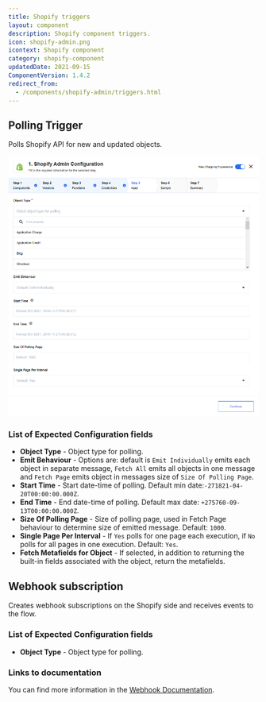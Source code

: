 ```yaml
---
title: Shopify triggers
layout: component
description: Shopify component triggers.
icon: shopify-admin.png
icontext: Shopify component
category: shopify-component
updatedDate: 2021-09-15
ComponentVersion: 1.4.2
redirect_from:
  - /components/shopify-admin/triggers.html
---
```


## Polling Trigger

Polls Shopify API for new and updated objects.

![Polling Trigger](img/get-new-and-update-objects-polling.png)

### List of Expected Configuration fields

*   **Object Type** - Object type for polling.
*   **Emit Behaviour** - Options are: default is `Emit Individually` emits each object in separate message, `Fetch All` emits all objects in one message and `Fetch Page` emits object in messages size of `Size Of Polling Page`.
*   **Start Time** - Start date-time of polling. Default min date:`-271821-04-20T00:00:00.000Z`.
*   **End Time** - End date-time of polling. Default max date: `+275760-09-13T00:00:00.000Z`.
*   **Size Of Polling Page** - Size of polling page, used in Fetch Page behaviour to determine size of emitted message. Default: `1000`.
*   **Single Page Per Interval** - If `Yes` polls for one page each execution, if `No` polls for all pages in one execution. Default: `Yes`.
*   **Fetch Metafields for Object** - If selected, in addition to returning the built-in fields associated with the object, return the metafields.

## Webhook subscription

Creates webhook subscriptions on the Shopify side and receives events to the flow.

### List of Expected Configuration fields

*   **Object Type** - Object type for polling.

### Links to documentation

You can find more information in the [Webhook Documentation](https://help.shopify.com/en/api/reference/events/webhook).
